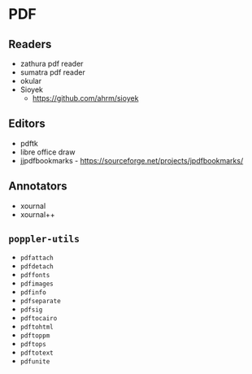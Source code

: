 # PDF

## Readers

- zathura pdf reader
- sumatra pdf reader
- okular
- Sioyek
    - <https://github.com/ahrm/sioyek>

## Editors

- pdftk
- libre office draw
- jjpdfbookmarks - <https://sourceforge.net/projects/jpdfbookmarks/>

## Annotators

- xournal
- xournal++

## `poppler-utils`

- `pdfattach`
- `pdfdetach`
- `pdffonts`
- `pdfimages`
- `pdfinfo`
- `pdfseparate`
- `pdfsig`
- `pdftocairo`
- `pdftohtml`
- `pdftoppm`
- `pdftops`
- `pdftotext`
- `pdfunite`
